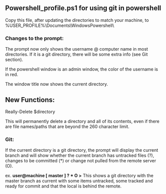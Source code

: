 ## Powershell_profile.ps1 for using git in powershell

Copy this file, after updating the directories to match your machine, to %USER_PROFILE%\Documents\WindowsPowershell\

### Changes to the prompt:

The prompt now only shows the username @ computer name in most directories. If it is a git directory, there will be some extra info (see Git section).

If the powershell window is an admin window, the color of the username is in red.

The window title now shows the current directory.

New Functions:
--------------

Really-Delete $directory

This will permanently delete a directory and all of its contents, even if there are file names/paths that are beyond the 260 character limit.

### Git:

If the current directory is a git directory, the prompt will display the current branch and will show whether the current branch has untracked files (?), changes to be committed (*) or change not pulled from the remote server (O).

ex. **user@machine [ master ] ? * O >**
This shows a git directory with the master branch as current with some items untracked, some tracked and ready for commit and that the local is behind the remote.
